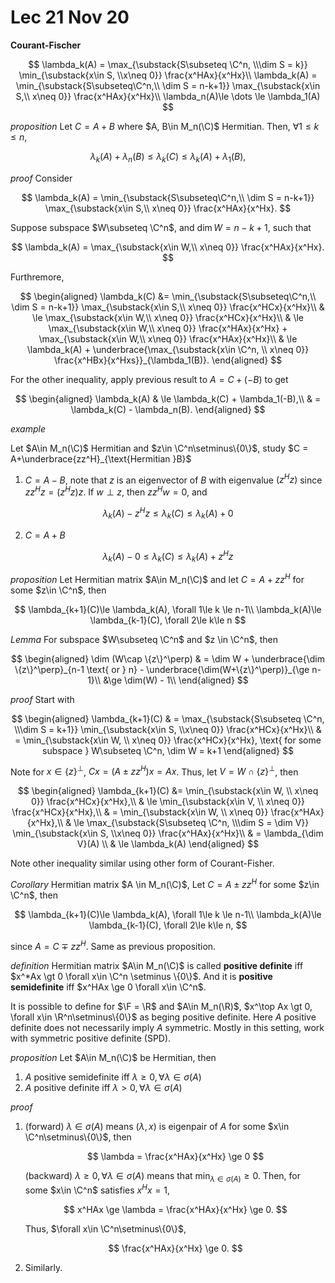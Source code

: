 # Lec 21 Nov 20

**Courant-Fischer**

$$
\lambda_k(A) = \max_{\substack{S\subseteq \C^n, \\\dim S = k}} \min_{\substack{x\in S, \\x\neq 0}} \frac{x^HAx}{x^Hx}\\
\lambda_k(A) = \min_{\substack{S\subseteq\C^n,\\ \dim S = n-k+1}} \max_{\substack{x\in S,\\ x\neq 0}} \frac{x^HAx}{x^Hx}\\
\lambda_n(A)\le \dots \le \lambda_1(A)
$$


*proposition*
Let $C = A+B$ where $A, B\in M_n(\C)$ Hermitian. Then, $\forall 1\le k\le n$,

$$
\lambda_k(A)+\lambda_n(B)\le \lambda_k(C)\le \lambda_k(A) + \lambda_1(B),
$$

*proof*
Consider

$$
\lambda_k(A) = \min_{\substack{S\subseteq\C^n,\\ \dim S = n-k+1}} \max_{\substack{x\in S,\\ x\neq 0}} \frac{x^HAx}{x^Hx}.
$$

Suppose subspace $W\subseteq \C^n$, and $\dim W = n-k+1$, such that

$$
\lambda_k(A) = \max_{\substack{x\in W,\\ x\neq 0}} \frac{x^HAx}{x^Hx}.
$$


Furthremore, 


$$
\begin{aligned}
\lambda_k(C) &= \min_{\substack{S\subseteq\C^n,\\ \dim S = n-k+1}} \max_{\substack{x\in S,\\ x\neq 0}} \frac{x^HCx}{x^Hx}\\
& \le \max_{\substack{x\in W,\\ x\neq 0}} \frac{x^HCx}{x^Hx}\\
& \le \max_{\substack{x\in W,\\ x\neq 0}} \frac{x^HAx}{x^Hx} +  \max_{\substack{x\in W,\\ x\neq 0}} \frac{x^HAx}{x^Hx}\\
& \le \lambda_k(A) + \underbrace{\max_{\substack{x\in \C^n, \\ x\neq 0}} \frac{x^HBx}{x^Hxs}}_{\lambda_1(B)}.
\end{aligned}
$$


For the other inequality, apply previous result to $A = C+(-B)$ to get 

$$
\begin{aligned}
    \lambda_k(A) & \le \lambda_k(C) + \lambda_1(-B),\\
    & = \lambda_k(C) - \lambda_n(B).
\end{aligned}
$$


*example*

Let $A\in M_n(\C)$ Hermitian and $z\in \C^n\setminus\{0\}$, study $C = A+\underbrace{zz^H}_{\text{Hermitian }B}$

1. $C = A-B$, note that $z$ is an eigenvector of $B$ with eigenvalue $(z^Hz)$ since $zz^Hz = (z^Hz)z$. If $w\perp z$, then $zz^Hw = 0$, and

$$
\lambda_k(A) - z^Hz \le \lambda_k(C) \le \lambda_k(A) + 0
$$

2. $C=A+B$

$$
\lambda_k(A) - 0 \le \lambda_k(C) \le \lambda_k(A) + z^Hz
$$


*proposition*
Let Hermitian matrix $A\in M_n(\C)$ and let $C = A + zz^H$ for some $z\in \C^n$, then

$$
\lambda_{k+1}(C)\le \lambda_k(A), \forall 1\le k \le n-1\\
\lambda_k(A)\le \lambda_{k-1}(C), \forall 2\le k\le n
$$

*Lemma*
For subspace $W\subseteq \C^n$ and $z \in \C^n$, then 

$$
\begin{aligned}
\dim (W\cap \{z\}^\perp) 
& = \dim W + \underbrace{\dim \{z\}^\perp}_{n-1 \text{ or } n} - \underbrace{\dim(W+\{z\}^\perp)}_{\ge n-1}\\
&\ge \dim(W) - 1\\
\end{aligned}
$$


*proof*
Start with


$$
\begin{aligned}
    \lambda_{k+1}(C) & = \max_{\substack{S\subseteq \C^n, \\\dim S = k+1}} \min_{\substack{x\in S, \\x\neq 0}} \frac{x^HCx}{x^Hx}\\
    & = \min_{\substack{x\in W, \\ x\neq 0}} \frac{x^HCx}{x^Hx}, \text{ for some subspace } W\subseteq \C^n, \dim W = k+1
\end{aligned}
$$

Note for $x\in \{z\}^\perp$, $Cx = (A\pm zz^H)x = Ax$. Thus, let $V = W\cap \{z\}^\perp$, then

$$
\begin{aligned}
\lambda_{k+1}(C) &= \min_{\substack{x\in W, \\ x\neq 0}} \frac{x^HCx}{x^Hx},\\
& \le \min_{\substack{x\in V, \\ x\neq 0}} \frac{x^HCx}{x^Hx},\\
& = \min_{\substack{x\in W, \\ x\neq 0}} \frac{x^HAx}{x^Hx},\\
& \le  \max_{\substack{S\subseteq \C^n, \\\dim S = \dim V}} \min_{\substack{x\in S, \\x\neq 0}} \frac{x^HAx}{x^Hx}\\
& = \lambda_{\dim V}(A) \\
& \le \lambda_k(A)
\end{aligned}
$$

Note other inequality similar using other form of Courant-Fisher.

*Corollary*
Hermitian matrix $A \in M_n(\C)$, Let $C = A \pm zz^H$ for some $z\in \C^n$, then

$$
\lambda_{k+1}(C)\le \lambda_k(A), \forall 1\le k \le n-1\\
\lambda_k(A)\le \lambda_{k-1}(C), \forall 2\le k\le n,
$$

since $A = C\mp zz^H$. Same as previous proposition.


*definition*
Hermitian matrix $A\in M_n(\C)$ is called **positive definite** iff $x^*Ax \gt 0 \forall x\in \C^n \setminus \{0\}$. And it is **positive semidefinite** iff $x^HAx \ge 0 \forall x\in \C^n$.

It is possible to define for $\F = \R$ and $A\in M_n(\R)$, $x^\top Ax \gt 0, \forall x\in \R^n\setminus\{0\}$ as beging positive definite. Here $A$ positive definite does not necessarily imply $A$ symmetric. Mostly in this setting, work with symmetric positive definite (SPD).

*proposition*
Let $A\in M_n(\C)$ be Hermitian, then

1. $A$ positive semidefinite iff $\lambda \ge 0, \forall \lambda \in \sigma(A)$
1. $A$ positive definite iff $\lambda \gt 0, \forall \lambda \in \sigma(A)$

*proof*
1. (forward) $\lambda \in \sigma(A)$ means $(\lambda, x)$ is eigenpair of $A$ for some $x\in \C^n\setminus\{0\}$, then 

    $$
    \lambda = \frac{x^HAx}{x^Hx} \ge 0
    $$

    (backward) $\lambda \ge 0, \forall \lambda \in \sigma(A)$ means that $\displaystyle\min_{\lambda \in \sigma(A)} \ge 0$. Then, for some $x\in \C^n$ satisfies $x^Hx = 1$,

    $$
    x^HAx \ge \lambda = \frac{x^HAx}{x^Hx} \ge 0.
    $$

    Thus, $\forall x\in \C^n\setminus\{0\}$, 

    $$
    \frac{x^HAx}{x^Hx} \ge 0.
    $$

2. Similarly.

